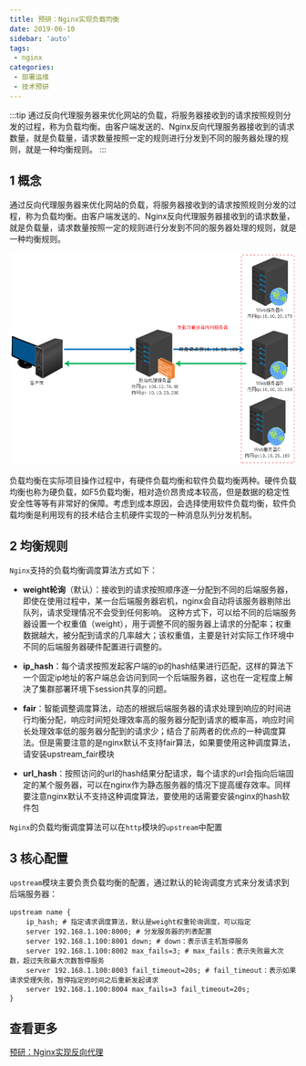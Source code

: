 ```yaml
---
title: 预研：Nginx实现负载均衡
date: 2019-06-10
sidebar: 'auto'
tags:
 - nginx
categories: 
 - 部署运维
 - 技术预研
---
```


:::tip
通过反向代理服务器来优化网站的负载，将服务器接收到的请求按照规则分发的过程，称为负载均衡。由客户端发送的、Nginx反向代理服务器接收到的请求数量，就是负载量，请求数量按照一定的规则进行分发到不同的服务器处理的规则，就是一种均衡规则。
:::

<!-- more -->

## 1 概念

通过反向代理服务器来优化网站的负载，将服务器接收到的请求按照规则分发的过程，称为负载均衡。由客户端发送的、Nginx反向代理服务器接收到的请求数量，就是负载量，请求数量按照一定的规则进行分发到不同的服务器处理的规则，就是一种均衡规则。

![负载均衡](../images/190610-3.png)

负载均衡在实际项目操作过程中，有硬件负载均衡和软件负载均衡两种。硬件负载均衡也称为硬负载，如F5负载均衡，相对造价昂贵成本较高，但是数据的稳定性安全性等等有非常好的保障。考虑到成本原因，会选择使用软件负载均衡，软件负载均衡是利用现有的技术结合主机硬件实现的一种消息队列分发机制。

## 2 均衡规则

`Nginx`支持的负载均衡调度算法方式如下：

* **weight轮询**（默认）：接收到的请求按照顺序逐一分配到不同的后端服务器，即使在使用过程中，某一台后端服务器宕机，nginx会自动将该服务器剔除出队列，请求受理情况不会受到任何影响。 这种方式下，可以给不同的后端服务器设置一个权重值（weight），用于调整不同的服务器上请求的分配率；权重数据越大，被分配到请求的几率越大；该权重值，主要是针对实际工作环境中不同的后端服务器硬件配置进行调整的。

* **ip_hash**：每个请求按照发起客户端的ip的hash结果进行匹配，这样的算法下一个固定ip地址的客户端总会访问到同一个后端服务器，这也在一定程度上解决了集群部署环境下session共享的问题。

* **fair**：智能调整调度算法，动态的根据后端服务器的请求处理到响应的时间进行均衡分配，响应时间短处理效率高的服务器分配到请求的概率高，响应时间长处理效率低的服务器分配到的请求少；结合了前两者的优点的一种调度算法。但是需要注意的是nginx默认不支持fair算法，如果要使用这种调度算法，请安装upstream_fair模块

* **url_hash**：按照访问的url的hash结果分配请求，每个请求的url会指向后端固定的某个服务器，可以在nginx作为静态服务器的情况下提高缓存效率。同样要注意nginx默认不支持这种调度算法，要使用的话需要安装nginx的hash软件包


`Nginx`的负载均衡调度算法可以在`http`模块的`upstream`中配置

## 3 核心配置

`upstream`模块主要负责负载均衡的配置，通过默认的轮询调度方式来分发请求到后端服务器：

```shell
upstream name {
    ip_hash; # 指定请求调度算法，默认是weight权重轮询调度，可以指定
    server 192.168.1.100:8000; # 分发服务器的列表配置
    server 192.168.1.100:8001 down; # down：表示该主机暂停服务
    server 192.168.1.100:8002 max_fails=3; # max_fails：表示失败最大次数，超过失败最大次数暂停服务
    server 192.168.1.100:8003 fail_timeout=20s; # fail_timeout：表示如果请求受理失败，暂停指定的时间之后重新发起请求
    server 192.168.1.100:8004 max_fails=3 fail_timeout=20s;
}
```

## 查看更多

[预研：Nginx实现反向代理](/blogs/operations/2019/0610-nginx-proxy.html)

